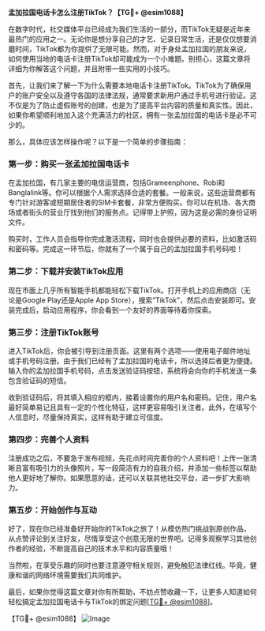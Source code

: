 **孟加拉国电话卡怎么注册TikTok？【TG💪+ @esim1088】**

在数字时代，社交媒体平台已经成为我们生活的一部分，而TikTok无疑是近年来最热门的应用之一。无论你是想分享自己的才艺、记录日常生活，还是仅仅想要消磨时间，TikTok都为你提供了无限可能。然而，对于身处孟加拉国的朋友来说，如何使用当地的电话卡注册TikTok却可能成为一个小难题。别担心，这篇文章将详细为你解答这个问题，并且附带一些实用的小技巧。

首先，让我们来了解一下为什么需要本地电话卡注册TikTok。TikTok为了确保用户的账户安全以及遵守各国的法律法规，通常要求新用户通过手机号进行验证。这不仅是为了防止虚假账号的创建，也是为了提高平台内容的质量和真实性。因此，如果你希望顺利地加入这个充满活力的社区，拥有一张孟加拉国的电话卡是必不可少的。

那么，具体应该怎样操作呢？以下是一个简单的步骤指南：

### 第一步：购买一张孟加拉国电话卡

在孟加拉国，有几家主要的电信运营商，包括Grameenphone、Robi和Banglalink等。你可以根据个人需求选择合适的套餐。一般来说，这些运营商都有专门针对游客或短期居住者的SIM卡套餐，非常方便购买。你可以在机场、各大商场或者街头的营业厅找到他们的服务点。记得带上护照，因为这是必需的身份证明文件。

购买时，工作人员会指导你完成激活流程，同时也会提供必要的资料，比如激活码和密码等。完成这一环节后，你就有了一个属于自己的孟加拉国手机号码啦！

### 第二步：下载并安装TikTok应用

现在市面上几乎所有智能手机都能轻松下载TikTok。打开手机上的应用商店（无论是Google Play还是Apple App Store），搜索“TikTok”，然后点击安装即可。安装完成后，启动应用程序，你会看到一个友好的界面等待着你探索。

### 第三步：注册TikTok账号

进入TikTok后，你会被引导到注册页面。这里有两个选项——使用电子邮件地址或手机号码注册。由于我们已经有了孟加拉国的电话卡，所以选择后者更为便捷。输入你的孟加拉国手机号码，点击发送验证码按钮，系统将会向你的手机发送一条包含验证码的短信。

收到验证码后，将其填入相应的框内，接着设置你的用户名和密码。记住，用户名最好简单易记且具有一定的个性化特征，这样更容易吸引关注者。此外，在填写个人信息时，尽量保持真实，这样有助于建立可信度。

### 第四步：完善个人资料

注册成功之后，不要急于发布视频，先花点时间完善你的个人资料吧！上传一张清晰且富有吸引力的头像照片，写一段简洁有力的自我介绍，并添加一些标签以帮助他人更好地了解你。如果愿意的话，还可以关联其他社交平台，进一步扩大影响力。

### 第五步：开始创作与互动

好了，现在你已经准备好开始你的TikTok之旅了！从模仿热门挑战到原创作品，从点赞评论到关注好友，尽情享受这个创意无限的世界吧。记得多观察学习其他创作者的经验，不断提高自己的技术水平和内容质量哦！

当然啦，在享受乐趣的同时也要注意遵守相关规则，避免触犯法律红线。毕竟，健康和谐的网络环境需要我们共同维护。

最后，如果你觉得这篇文章对你有所帮助，不妨点赞收藏一下，让更多人知道如何轻松搞定孟加拉国电话卡与TikTok的绑定问题[[TG💪+ @esim1088](https://t.me/s/esim1088)]。

【TG💪+ @esim1088】 ![Image](https://i.postimg.cc/4NQfJmqS/Snipaste-2025-05-13-00-14-12.png)